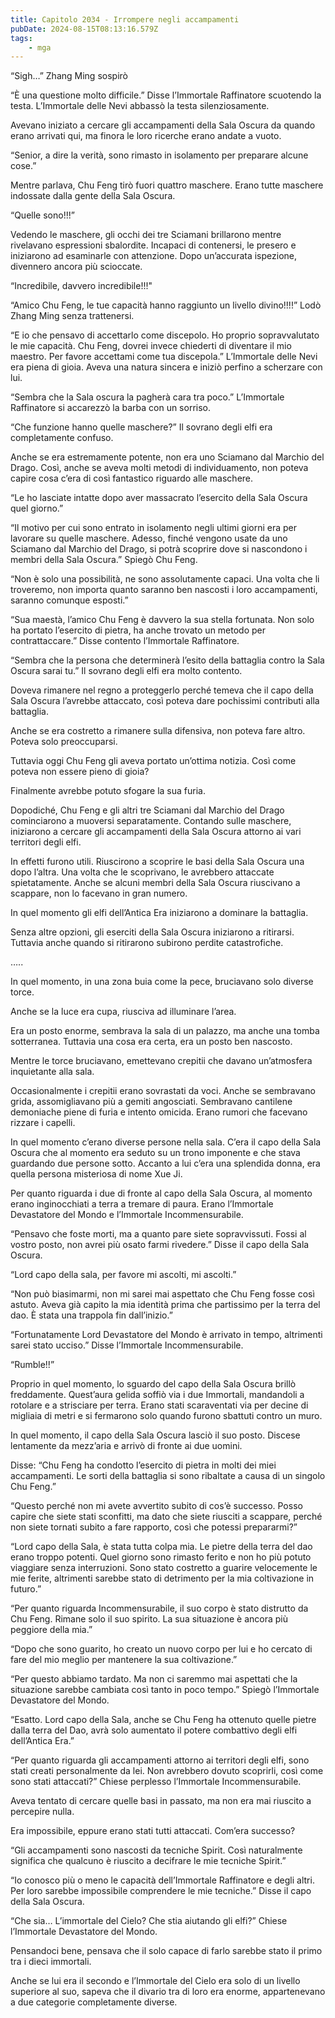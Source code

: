 ```yaml
---
title: Capitolo 2034 - Irrompere negli accampamenti
pubDate: 2024-08-15T08:13:16.579Z
tags:
    - mga
---
```





“Sigh…” Zhang Ming sospirò


“È una questione molto difficile.” Disse l’Immortale Raffinatore scuotendo la testa. L’Immortale delle Nevi abbassò la testa silenziosamente.


Avevano iniziato a cercare gli accampamenti della Sala Oscura da quando erano arrivati qui, ma finora le loro ricerche erano andate a vuoto.


“Senior, a dire la verità, sono rimasto in isolamento per preparare alcune cose.”


Mentre parlava, Chu Feng tirò fuori quattro maschere. Erano tutte maschere indossate dalla gente della Sala Oscura.

“Quelle sono!!!”


Vedendo le maschere, gli occhi dei tre Sciamani brillarono mentre rivelavano espressioni sbalordite. Incapaci di contenersi, le presero e iniziarono ad esaminarle con attenzione. Dopo un’accurata ispezione, divennero ancora più scioccate.

“Incredibile, davvero incredibile!!!"


“Amico Chu Feng, le tue capacità hanno raggiunto un livello divino!!!!” Lodò Zhang Ming senza trattenersi.

“E io che pensavo di accettarlo come discepolo. Ho proprio sopravvalutato le mie capacità. Chu Feng, dovrei invece chiederti di diventare il mio maestro. Per favore accettami come tua discepola.” L’Immortale delle Nevi era piena di gioia. Aveva una natura sincera e iniziò perfino a scherzare con lui.

“Sembra che la Sala oscura la pagherà cara tra poco.” L’Immortale Raffinatore si accarezzò la barba con un sorriso.


“Che funzione hanno quelle maschere?” Il sovrano degli elfi era completamente confuso.


Anche se era estremamente potente, non era uno Sciamano dal Marchio del Drago. Così, anche se aveva molti metodi di individuamento, non poteva capire cosa c’era di così fantastico riguardo alle maschere.

“Le ho lasciate intatte dopo aver massacrato l’esercito della Sala Oscura quel giorno.”

“Il motivo per cui sono entrato in isolamento negli ultimi giorni era per lavorare su quelle maschere. Adesso, finché vengono usate da uno Sciamano dal Marchio del Drago, si potrà scoprire dove si nascondono i membri della Sala Oscura.” Spiegò Chu Feng.

“Non è solo una possibilità, ne sono assolutamente capaci. Una volta che li troveremo, non importa quanto saranno ben nascosti i loro accampamenti, saranno comunque esposti.”

“Sua maestà, l’amico Chu Feng è davvero la sua stella fortunata. Non solo ha portato l’esercito di pietra, ha anche trovato un metodo per contrattaccare.” Disse contento l’Immortale Raffinatore.


“Sembra che la persona che determinerà l’esito della battaglia contro la Sala Oscura sarai tu.” Il sovrano degli elfi era molto contento.


Doveva rimanere nel regno a proteggerlo perché temeva che il capo della Sala Oscura l’avrebbe attaccato, così poteva dare pochissimi contributi alla battaglia.


Anche se era costretto a rimanere sulla difensiva, non poteva fare altro. Poteva solo preoccuparsi.


Tuttavia oggi Chu Feng gli aveva portato un’ottima notizia. Così come poteva non essere pieno di gioia?


Finalmente avrebbe potuto sfogare la sua furia.


Dopodiché, Chu Feng e gli altri tre Sciamani dal Marchio del Drago cominciarono a muoversi separatamente. Contando sulle maschere, iniziarono a cercare gli accampamenti della Sala Oscura attorno ai vari territori degli elfi.


In effetti furono utili. Riuscirono a scoprire le basi della Sala Oscura una dopo l’altra. Una volta che le scoprivano, le avrebbero attaccate spietatamente. Anche se alcuni membri della Sala Oscura riuscivano a scappare, non lo facevano in gran numero.


In quel momento gli elfi dell’Antica Era iniziarono a dominare la battaglia.

Senza altre opzioni, gli eserciti della Sala Oscura iniziarono a ritirarsi. Tuttavia anche quando si ritirarono subirono perdite catastrofiche.


…..

In quel momento, in una zona buia come la pece, bruciavano solo diverse torce.


Anche se la luce era cupa, riusciva ad illuminare l’area.


Era un posto enorme, sembrava la sala di un palazzo, ma anche una tomba sotterranea. Tuttavia una cosa era certa, era un posto ben nascosto.


Mentre le torce bruciavano, emettevano crepitii che davano un’atmosfera inquietante alla sala.


Occasionalmente i crepitii erano sovrastati da voci. Anche se sembravano grida, assomigliavano più a gemiti angosciati. Sembravano cantilene demoniache piene di furia e intento omicida. Erano rumori che facevano rizzare i capelli.


In quel momento c’erano diverse persone nella sala. C’era il capo della Sala Oscura che al momento era seduto su un trono imponente e che stava guardando due persone sotto. Accanto a lui c’era una splendida donna, era quella persona misteriosa di nome Xue Ji.


Per quanto riguarda i due di fronte al capo della Sala Oscura, al momento erano inginocchiati a terra a tremare di paura. Erano l’Immortale Devastatore del Mondo e l’Immortale Incommensurabile.


“Pensavo che foste morti, ma a quanto pare siete sopravvissuti. Fossi al vostro posto, non avrei più osato farmi rivedere.” Disse il capo della Sala Oscura.


“Lord capo della sala, per favore mi ascolti, mi ascolti.”


“Non può biasimarmi, non mi sarei mai aspettato che Chu Feng fosse così astuto. Aveva già capito la mia identità prima che partissimo per la terra del dao. È stata una trappola fin dall’inizio.”

“Fortunatamente Lord Devastatore del Mondo è arrivato in tempo, altrimenti sarei stato ucciso.” Disse l’Immortale Incommensurabile.

“Rumble!!”


Proprio in quel momento, lo sguardo del capo della Sala Oscura brillò freddamente. Quest’aura gelida soffiò via i due Immortali, mandandoli a rotolare e a strisciare per terra. Erano stati scaraventati via per decine di migliaia di metri e si fermarono solo quando furono sbattuti contro un muro.


In quel momento, il capo della Sala Oscura lasciò il suo posto. Discese lentamente da mezz’aria e arrivò di fronte ai due uomini.

Disse: “Chu Feng ha condotto l’esercito di pietra in molti dei miei accampamenti. Le sorti della battaglia si sono ribaltate a causa di un singolo Chu Feng.”


“Questo perché non mi avete avvertito subito di cos’è successo. Posso capire che siete stati sconfitti, ma dato che siete riusciti a scappare, perché non siete tornati subito a fare rapporto, così che potessi prepararmi?”

“Lord capo della Sala, è stata tutta colpa mia. Le pietre della terra del dao erano troppo potenti. Quel giorno sono rimasto ferito e non ho più potuto viaggiare senza interruzioni. Sono stato costretto a guarire velocemente le mie ferite, altrimenti sarebbe stato di detrimento per la mia coltivazione in futuro.”

“Per quanto riguarda Incommensurabile, il suo corpo è stato distrutto da Chu Feng. Rimane solo il suo spirito. La sua situazione è ancora più peggiore della mia.”


“Dopo che sono guarito, ho creato un nuovo corpo per lui e ho cercato di fare del mio meglio per mantenere la sua coltivazione.”

“Per questo abbiamo tardato. Ma non ci saremmo mai aspettati che la situazione sarebbe cambiata così tanto in poco tempo.” Spiegò l’Immortale Devastatore del Mondo.

“Esatto. Lord capo della Sala, anche se Chu Feng ha ottenuto quelle pietre dalla terra del Dao, avrà solo aumentato il potere combattivo degli elfi dell’Antica Era.”


“Per quanto riguarda gli accampamenti attorno ai territori degli elfi, sono stati creati personalmente da lei. Non avrebbero dovuto scoprirli, così come sono stati attaccati?” Chiese perplesso l’Immortale Incommensurabile.

Aveva tentato di cercare quelle basi in passato, ma non era mai riuscito a percepire nulla.

Era impossibile, eppure erano stati tutti attaccati. Com’era successo?


“Gli accampamenti sono nascosti da tecniche Spirit. Così naturalmente significa che qualcuno è riuscito a decifrare le mie tecniche Spirit.”

“Io conosco più o meno le capacità dell’Immortale Raffinatore e degli altri. Per loro sarebbe impossibile comprendere le mie tecniche.” Disse il capo della Sala Oscura.

“Che sia… L’immortale del Cielo? Che stia aiutando gli elfi?” Chiese l’Immortale Devastatore del Mondo.

Pensandoci bene, pensava che il solo capace di farlo sarebbe stato il primo tra i dieci immortali.


Anche se lui era il secondo e l’Immortale del Cielo era solo di un livello superiore al suo, sapeva che il divario tra di loro era enorme, appartenevano a due categorie completamente diverse.

